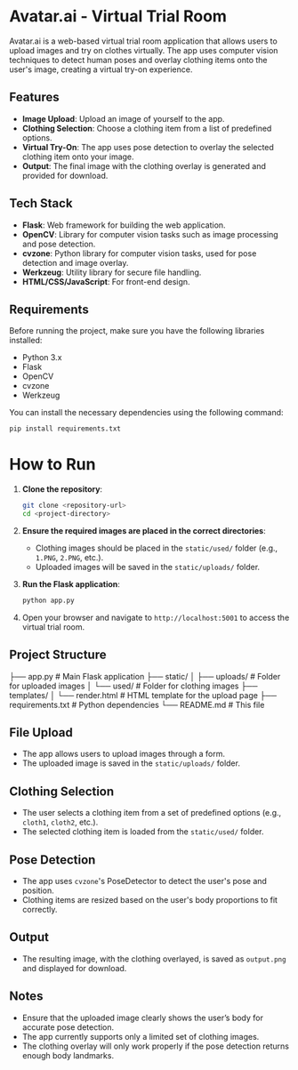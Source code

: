 # Avatar.ai - Virtual Trial Room

Avatar.ai is a web-based virtual trial room application that allows users to upload images and try on clothes virtually. The app uses computer vision techniques to detect human poses and overlay clothing items onto the user's image, creating a virtual try-on experience.

## Features

- **Image Upload**: Upload an image of yourself to the app.
- **Clothing Selection**: Choose a clothing item from a list of predefined options.
- **Virtual Try-On**: The app uses pose detection to overlay the selected clothing item onto your image.
- **Output**: The final image with the clothing overlay is generated and provided for download.

## Tech Stack

- **Flask**: Web framework for building the web application.
- **OpenCV**: Library for computer vision tasks such as image processing and pose detection.
- **cvzone**: Python library for computer vision tasks, used for pose detection and image overlay.
- **Werkzeug**: Utility library for secure file handling.
- **HTML/CSS/JavaScript**: For front-end design.

## Requirements

Before running the project, make sure you have the following libraries installed:

- Python 3.x
- Flask
- OpenCV
- cvzone
- Werkzeug

You can install the necessary dependencies using the following command:

```bash
pip install requirements.txt
```

# How to Run

1. **Clone the repository**:

   ```bash
   git clone <repository-url>
   cd <project-directory>
   ```

2. **Ensure the required images are placed in the correct directories**:

   - Clothing images should be placed in the `static/used/` folder (e.g., `1.PNG`, `2.PNG`, etc.).
   - Uploaded images will be saved in the `static/uploads/` folder.

3. **Run the Flask application**:

   ```bash
   python app.py
   ```

4. Open your browser and navigate to `http://localhost:5001` to access the virtual trial room.

## Project Structure

├── app.py # Main Flask application
├── static/
│ ├── uploads/ # Folder for uploaded images
│ └── used/ # Folder for clothing images
├── templates/
│ └── render.html # HTML template for the upload page
├── requirements.txt # Python dependencies
└── README.md # This file

## File Upload

- The app allows users to upload images through a form.
- The uploaded image is saved in the `static/uploads/` folder.

## Clothing Selection

- The user selects a clothing item from a set of predefined options (e.g., `cloth1`, `cloth2`, etc.).
- The selected clothing item is loaded from the `static/used/` folder.

## Pose Detection

- The app uses `cvzone`'s PoseDetector to detect the user's pose and position.
- Clothing items are resized based on the user's body proportions to fit correctly.

## Output

- The resulting image, with the clothing overlayed, is saved as `output.png` and displayed for download.

## Notes

- Ensure that the uploaded image clearly shows the user’s body for accurate pose detection.
- The app currently supports only a limited set of clothing images.
- The clothing overlay will only work properly if the pose detection returns enough body landmarks.
